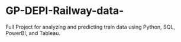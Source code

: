 # GP-DEPI-Railway-data-
Full Project for analyzing and predicting train data using Python, SQL, PowerBI, and Tableau.
